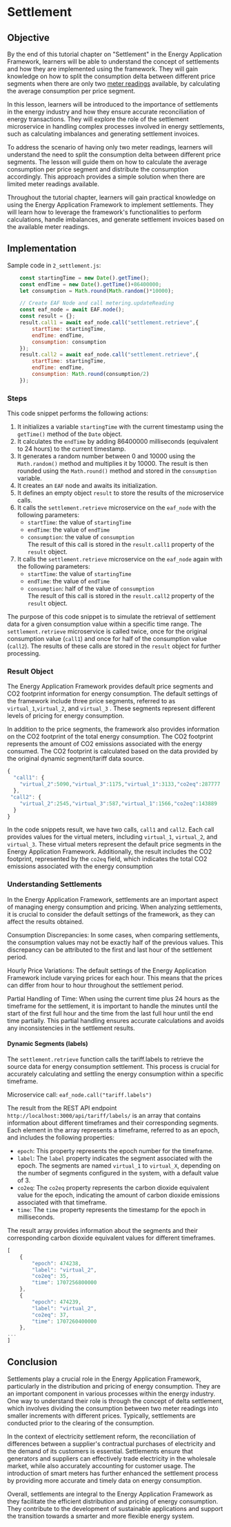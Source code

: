 # Settlement

## Objective
By the end of this tutorial chapter on "Settlement" in the Energy Application Framework, learners will be able to understand the concept of settlements and how they are implemented using the framework. They will gain knowledge on how to split the consumption delta between different price segments when there are only two [meter readings](?md=lesson_1.md) available, by calculating the average consumption per price segment.

In this lesson, learners will be introduced to the importance of settlements in the energy industry and how they ensure accurate reconciliation of energy transactions. They will explore the role of the settlement microservice in handling complex processes involved in energy settlements, such as calculating imbalances and generating settlement invoices.

To address the scenario of having only two meter readings, learners will understand the need to split the consumption delta between different price segments. The lesson will guide them on how to calculate the average consumption per price segment and distribute the consumption accordingly. This approach provides a simple solution when there are limited meter readings available.

Throughout the tutorial chapter, learners will gain practical knowledge on using the Energy Application Framework to implement settlements. They will learn how to leverage the framework's functionalities to perform calculations, handle imbalances, and generate settlement invoices based on the available meter readings.

## Implementation
Sample code in `2_settlement.js`:
```javascript
    const startingTime = new Date().getTime();
    const endTime = new Date().getTime()+86400000;
    let consumption = Math.round(Math.random()*10000);

    // Create EAF Node and call metering.updateReading
    const eaf_node = await EAF.node();
    const result = {};
    result.call1 = await eaf_node.call("settlement.retrieve",{
        startTime: startingTime,
        endTime: endTime,
        consumption: consumption    
    });
    result.call2 = await eaf_node.call("settlement.retrieve",{
        startTime: startingTime,
        endTime: endTime,
        consumption: Math.round(consumption/2)    
    });
```

### Steps
This code snippet performs the following actions:


1.  It initializes a variable `startingTime` with the current timestamp using the `getTime()` method of the `Date` object.
2.  It calculates the `endTime` by adding 86400000 milliseconds (equivalent to 24 hours) to the current timestamp.
3.  It generates a random number between 0 and 10000 using the `Math.random()` method and multiplies it by 10000. The result is then rounded using the `Math.round()` method and stored in the `consumption` variable.
4.  It creates an `EAF` node and awaits its initialization.
5.  It defines an empty object `result` to store the results of the microservice calls.
6.  It calls the `settlement.retrieve` microservice on the `eaf_node` with the following parameters:
    -   `startTime`: the value of `startingTime`
    -   `endTime`: the value of `endTime`
    -   `consumption`: the value of `consumption`  
        The result of this call is stored in the `result.call1` property of the `result` object.
7.  It calls the `settlement.retrieve` microservice on the `eaf_node` again with the following parameters:
    -   `startTime`: the value of `startingTime`
    -   `endTime`: the value of `endTime`
    -   `consumption`: half of the value of `consumption`  
        The result of this call is stored in the `result.call2` property of the `result` object.

The purpose of this code snippet is to simulate the retrieval of settlement data for a given consumption value within a specific time range. The `settlement.retrieve` microservice is called twice, once for the original consumption value (`call1`) and once for half of the consumption value (`call2`). The results of these calls are stored in the `result` object for further processing.

### Result Object

The Energy Application Framework provides default price segments and CO2 footprint information for energy consumption. The default settings of the framework include three price segments, referred to as `virtual_1`,`virtual_2`, and `virtual_3` . These segments represent different levels of pricing for energy consumption.

In addition to the price segments, the framework also provides information on the CO2 footprint of the total energy consumption. The CO2 footprint represents the amount of CO2 emissions associated with the energy consumed. The CO2 footprint is calculated based on the data provided by the original dynamic segment/tariff data source.

```javascript
{
  "call1": {
    "virtual_2":5090,"virtual_3":1175,"virtual_1":3133,"co2eq":287777
  },
 "call2": {
    "virtual_2":2545,"virtual_3":587,"virtual_1":1566,"co2eq":143889
  }
}
```

In the code snippets result, we have two calls, `call1` and `call2`. Each call provides values for the virtual meters, including `virtual_1`, `virtual_2`, and `virtual_3`. These virtual meters represent the default price segments in the Energy Application Framework. Additionally, the result includes the CO2 footprint, represented by the `co2eq` field, which indicates the total CO2 emissions associated with the energy consumption

### Understanding Settlements

In the Energy Application Framework, settlements are an important aspect of managing energy consumption and pricing. When analyzing settlements, it is crucial to consider the default settings of the framework, as they can affect the results obtained.

Consumption Discrepancies:
In some cases, when comparing settlements, the consumption values may not be exactly half of the previous values. This discrepancy can be attributed to the first and last hour of the settlement period.

Hourly Price Variations:
The default settings of the Energy Application Framework include varying prices for each hour. This means that the prices can differ from hour to hour throughout the settlement period.

Partial Handling of Time:
When using the current time plus 24 hours as the timeframe for the settlement, it is important to handle the minutes until the start of the first full hour and the time from the last full hour until the end time partially. This partial handling ensures accurate calculations and avoids any inconsistencies in the settlement results.

#### Dynamic Segments (labels)
The `settlement.retrieve` function calls the tariff.labels to retrieve the source data for energy consumption settlement. This process is crucial for accurately calculating and settling the energy consumption within a specific timeframe.

Microservice call: `eaf_node.call("tariff.labels")`


The result from the REST API endpoint `http://localhost:3000/api/tariff/labels/` is an array that contains information about different timeframes and their corresponding segments. Each element in the array represents a timeframe, referred to as an epoch, and includes the following properties:

-   `epoch`: This property represents the epoch number for the timeframe.
-   `label`: The `label` property indicates the segment associated with the epoch. The segments are named `virtual_1` to `virtual_X`, depending on the number of segments configured in the system, with a default value of 3.
-   `co2eq`: The `co2eq` property represents the carbon dioxide equivalent value for the epoch, indicating the amount of carbon dioxide emissions associated with that timeframe.
-   `time`: The `time` property represents the timestamp for the epoch in milliseconds.

The result array provides information about the segments and their corresponding carbon dioxide equivalent values for different timeframes.
```javascript
[
    {
        "epoch": 474238,
        "label": "virtual_2",
        "co2eq": 35,
        "time": 1707256800000
    },
    {
        "epoch": 474239,
        "label": "virtual_2",
        "co2eq": 37,
        "time": 1707260400000
    },
...
]
```

## Conclusion 
Settlements play a crucial role in the Energy Application Framework, particularly in the distribution and pricing of energy consumption. They are an important component in various processes within the energy industry. One way to understand their role is through the concept of delta settlement, which involves dividing the consumption between two meter readings into smaller increments with different prices. Typically, settlements are conducted prior to the clearing of the consumption.

In the context of electricity settlement reform, the reconciliation of differences between a supplier's contractual purchases of electricity and the demand of its customers is essential. Settlements ensure that generators and suppliers can effectively trade electricity in the wholesale market, while also accurately accounting for customer usage. The introduction of smart meters has further enhanced the settlement process by providing more accurate and timely data on energy consumption.

Overall, settlements are integral to the Energy Application Framework as they facilitate the efficient distribution and pricing of energy consumption. They contribute to the development of sustainable applications and support the transition towards a smarter and more flexible energy system.


